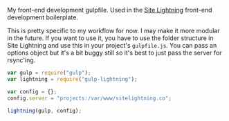 My front-end development gulpfile. Used in the [Site Lightning](http://github.com/abstracthat/sitelightning) front-end development boilerplate.

This is pretty specific to my workflow for now. I may make it more modular in the future. If you want to use it, you have to use the folder structure in Site Lightning and use this in your project's `gulpfile.js`. You can pass an options object but it's a bit buggy still so it's best to just pass the server for rsync'ing.

```js
var gulp = require("gulp");
var lightning = require("gulp-lightning");

var config = {};
config.server = "projects:/var/www/sitelightning.co";

lightning(gulp, config);
```
